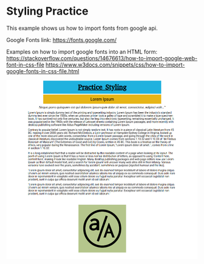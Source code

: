 # Styling Practice

This example shows us how to import fonts from google api.

Google Fonts link:
https://fonts.google.com/

Examples on how to import google fonts into an HTML form:
https://stackoverflow.com/questions/14676613/how-to-import-google-web-font-in-css-file
https://www.w3docs.com/snippets/css/how-to-import-google-fonts-in-css-file.html

![Picture of the example](https://github.com/bernales/font-import-example/blob/main/font-import-example.png)
